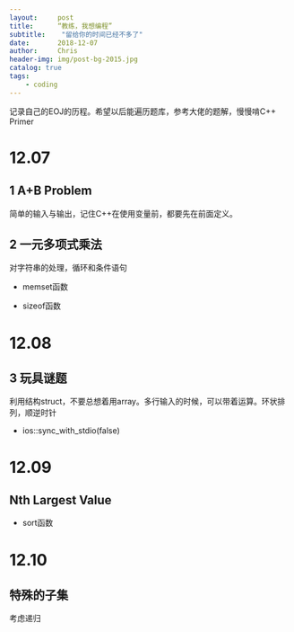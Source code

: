 ```yaml
---
layout:     post
title:      “教练，我想编程”
subtitle:    "留给你的时间已经不多了"
date:       2018-12-07
author:     Chris
header-img: img/post-bg-2015.jpg
catalog: true
tags:
    - coding
---
```


记录自己的EOJ的历程。希望以后能遍历题库，参考大佬的题解，慢慢啃C++ Primer

# 12.07

## 1 A+B Problem

简单的输入与输出，记住C++在使用变量前，都要先在前面定义。

## 2 一元多项式乘法

对字符串的处理，循环和条件语句

* memset函数

* sizeof函数

# 12.08

## 3 玩具谜题

利用结构struct，不要总想着用array。多行输入的时候，可以带着运算。环状排列，顺逆时针

* ios::sync_with_stdio(false)

# 12.09

## Nth Largest Value

* sort函数

# 12.10

## 特殊的子集

考虑递归
